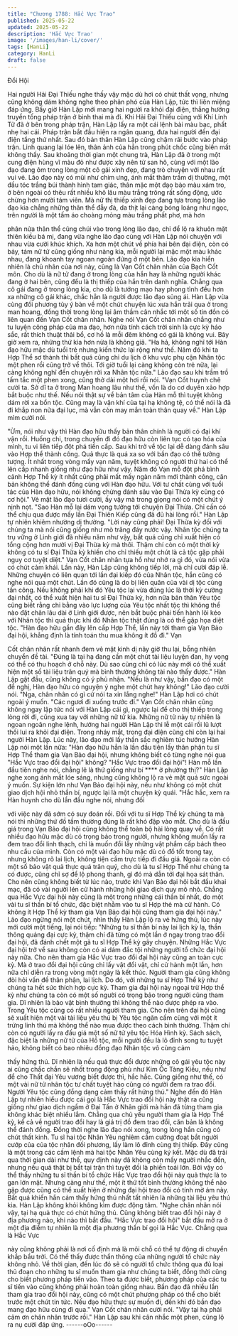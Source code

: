 ```yaml
---
title: "Chương 1788: Hắc Vực Trao"
published: 2025-05-22
updated: 2025-05-22
description: 'Hắc Vực Trao'
image: '/images/han-li/cover/'
tags: [HanLi]
category: HanLi
draft: false
---
```


Đổi Hội

Hai người Hải Đại Thiếu nghe thấy vậy mặc dù hơi có chút thất
vọng, nhưng cũng không dám không nghe theo phân phó của
Hàn Lập, tức thì liên miệng đáp ứng.
Bấy giờ Hàn Lập mới mang hai người ra khỏi đại điện, thẳng
hướng truyền tống pháp trận ở bình thai mà đi.
Khi Hải Đại Thiếu cùng với Khí Linh Tử đã ở bên trong pháp trận,
Hàn Lập lấy ra một cái lệnh bài màu bạc, phất nhẹ hai cái.
Pháp trận bắt đầu hiện ra ngân quang, đưa hai người đến đại
điện tầng thứ nhất.
Sau đó bản thân Hàn Lập cũng chậm rãi bước vào pháp trận.
Linh quang lại lóe lên, thân ảnh của hắn trong phút chốc cũng
biến mất không thấy.
Sau khoảng thời gian một chung trà, Hàn Lập đã ở trong một
cung điện hùng vĩ màu đỏ như được xây nên từ san hô, cùng với
một lão đạo đang ôm trong lòng một cô gái xinh đẹp, đang trò
chuyện với nhau rất vui vẻ.
Lão đạo này có mũi như chim ưng, ánh mắt thâm trầm dị thường,
một đầu tóc trắng búi thành hình tam giác, thân mặc một đạo bào
màu xám tro, ở bên ngoài có thêu rất nhiều khô lâu màu trắng
trông rất sống động, ước chừng hơn mười tám viên.
Mà nữ thị thiếp xinh đẹp đang tựa trong lòng lão đạo kia chẳng
những thân thể đẫy đà, da thịt lại càng bóng loáng như ngọc, trên
người là một tấm áo choàng mỏng màu trắng phất phơ, mà hơn

phân nửa thân thể cũng chúi vào trong lòng lão đạo, chỉ để lộ ra
khuôn mặt thiên kiều bá mị, đang vừa nghe lão đạo cùng với Hàn
Lập nói chuyện với nhau vừa cười khúc khích.
Xa hơn một chút về phía hai bên đại điện, còn có bảy, tám nữ tử
cũng giống như nàng kia, mỗi người lại mặc một màu khác nhau,
đang khoanh tay ngoan ngoãn đứng ở một bên.
Lão đạo kia hiển nhiên là chủ nhân của nơi này, cũng là Vạn Cốt
chân nhân của Bạch Cốt môn.
Cho dù là nữ tử đang ở trong lòng của hắn hay là những người
khác đang ở hai bên, cũng đều là thị thiếp của hắn trên danh
nghĩa. Chẳng qua cô gái đang ở trong lòng kia, cho dù là tướng
mạo hay phong tình đều hơn xa những cô gái khác, chắc hẳn là
người được lão đạo sủng ái.
Hàn Lập vừa cùng đối phương tùy ý bàn về một chút chuyện lúc
xưa hắn trải qua ở trong man hoang, đồng thời trong lòng lại âm
thầm cân nhắc tới một số tin đồn có liên quan đến Vạn Cốt chân
nhân.
Nghe nói Vạn Cốt chân nhân chẳng như tu luyện công pháp của
ma đạo, hơn nữa tính cách trời sinh là cực kỳ háo sắc, rất thích
thuật thải bổ, cơ hồ là mỗi đêm không có gái là không vui. Bây giờ
xem ra, những thứ kia hơn nửa là không giả.
"Ha hả, không nghĩ tới Hàn đạo hữu mặc dù tuổi trẻ nhưng kiến
thức lại rộng như thế. Năm đó khi ta Hợp Thể sơ thành thì bất quá
cũng chỉ du lịch ở khu vực phụ cận Nhân tộc một phen rồi cũng
trở về thôi. Tới giờ tuổi lại càng không còn trẻ nữa, lại càng không
nghĩ đến chuyện rời xa Nhân tộc nữa." Lão đạo sau khi trầm trồ
tấm tắc một phen xong, cũng thở dài một hơi rồi nói.
"Vạn Cốt huynh chê cười ta. Sở dĩ ta ở trong Man hoang lâu như
thế, vốn là do cơ duyên xảo hợp bắt buộc như thế. Nếu nói thật
sự về bản tâm của Hàn mỗ thì tuyệt không dám rời xa bổn tộc.
Cũng may là vận khí của tại hạ không tệ, có thể nói là đã đi khắp
non nửa đại lục, mà vẫn còn may mắn toàn thân quay về." Hàn
Lập mỉm cười nói.

"Ừm, nói như vậy thì Hàn đạo hữu thấy bản thân chính là người
có đại khí vận rồi. Huống chi, trong chuyến đi đó đạo hữu còn liên
tục có tạo hóa của mình, tu vi liên tiếp đột phá tiến cấp. Sau khi
trở về tộc lại dễ dàng đánh sâu vào Hợp thể thành công. Quả thực
là quá xa so với bần đạo có thể tưởng tượng. Ít nhất trong vòng
mấy vạn năm, tuyệt không có người thứ hai có thể lên cấp nhanh
giống như đạo hữu như vậy. Năm đó Vạn mỗ đột phá bình cảnh
Hợp Thể kỳ ít nhất cũng phải mất mấy ngàn năm mới thành công,
căn bản không thể đánh đồng cùng với Hàn đạo hữu. Với tư chất
cùng với tuổi tác của Hàn đạo hữu, nói không chừng đánh sâu
vào Đại Thừa kỳ cũng có cơ hội." Vẻ mặt lão đạo tươi cười, ấy
vậy mà trong giọng nói có một chút ý nịnh nọt.
"Sao Hàn mỗ lại dám vọng tưởng tới chuyện Đại Thừa. Chỉ cần có
thể chịu qua được mấy lần Đại Thiên Kiếp cũng đã đủ hài lòng
rồi." Hàn Lập tự nhiên khiêm nhường dị thường.
"Lời này cũng phải! Đại Thừa kỳ đối với chúng ta mà nói cũng
giống như mò trăng đáy nước vậy. Nhân tộc chúng ta trụ vững ở
Linh giới đã nhiều năm như vậy, bất quá cũng chỉ xuất hiện có
tổng cộng hơn mười vị Đại Thừa kỳ mà thôi. Thậm chí còn có một
thời kỳ không có tu sí Đại Thừa kỳ khiến cho chỉ thiếu một chút là
cả tộc gặp phải nguy cơ tuyệt diệt." Vạn Cốt chân nhân tựa hồ
như nhớ ra gì đó, vừa nói vừa có chút cảm khái.
Lần này, Hàn Lập cũng không tiếp lời, mà chỉ cười đáp lễ. Những
chuyện có liên quan tới lần đại kiếp đó của Nhân tộc, hắn cũng có
nghe nói qua một chút.
Lần đó cũng là do bị liên quân của vài dị tộc cùng tấn công. Nếu
không phải khi đó Yêu tộc lại vừa đúng lúc là thời kỳ cường đại
nhất, có thể xuất hiện hai tu sĩ Đại Thừa kỳ, hơn nữa bản thân
Yêu tộc cũng biết rằng chỉ bằng vào lực lượng của Yêu tộc nhất
tộc thì không thể nào đặt chân lâu dài ở Linh giới được, nên bắt
buộc phải tiến hành lôi kéo với Nhân tộc thì quả thực khi đó Nhân
tộc thật đúng là có thể gặp họa diệt tộc.
"Hàn đạo hữu gần đây lên cấp Hợp Thể, lần này tới tham gia Vạn
Bảo đại hội, khẳng định là tính toán thu mua không ít đồ đi." Vạn

Cốt chân nhân rất nhanh đem vẻ mặt kinh dị nãy giờ thu lại, bỗng
nhiên chuyển đề tài.
"Đúng là tại hạ đang cần một chút tài liệu luyện đan, hy vọng có
thể có thu hoạch ở chỗ này. Dù sao cũng chỉ có lúc này mới có
thể xuất hiện một số tài liệu trân quý mà bình thường không tài
nào thấy được." Hàn Lập gật đầu, cũng không có ý phủ nhận.
"Nếu là như vậy, bần đạo có một đề nghị, Hàn đạo hữu có nguyện
ý nghe một chút hay không!" Lão đạo cười nói.
"Nga, chân nhân có gì cứ nói ta xin lắng nghe!" Hàn Lập hơi có
chút ngoài ý muốn.
"Các ngươi đi xuống trước đi." Vạn Cốt chân nhân cũng không
ngay lập tức nói với Hàn Lập cái gì, ngược lại để cho thị thiếp
trong lòng rời đi, cũng xua tay với những nữ tử kia.
Những nữ tử này tự nhiên là ngoan ngoãn nghe lệnh, hướng hai
người Hàn Lập thi lễ một cái rồi lũ lượt thối lui ra khỏi đại điện.
Trong nháy mắt, trong đại điện cũng chỉ còn lại hai người Hàn
Lập.
Lúc này, lão đạo mới lấy thần sắc nghiêm túc hướng Hàn Lập nói
một lần nữa:
"Hàn đạo hữu hẳn là lần đầu tiên lấy thân phận tu sĩ Hợp Thể
tham gia Vạn Bảo đại hội, nhưng không biết có từng nghe nói qua
"Hắc Vực trao đổi đại hội" không?
"Hắc Vực trao đổi đại hội"! Hàn mỗ lần đầu tiên nghe nói, chẳng
lẽ là thứ giống như bí **** ở phường thị?" Hàn Lập nghe xong ánh
mắt lóe sáng, nhưng cũng không lộ ra vẻ mặt quá sức ngoài ý
muốn.
Sự kiện lớn như Vạn Bảo đại hội này, nếu như không có một chút
giao dịch hội nhỏ thần bí, ngược lại là một chuyện kỳ quái.
"Hắc hắc, xem ra Hàn huynh cho dù lần đầu nghe nói, nhưng đối

với việc này đã sớm có suy đoán rồi. Đối với tu sĩ Hợp Thể kỳ
chúng ta mà nói thì những thứ đồ tầm thường đúng là rất khó đập
vào mắt. Cho dù là đấu giá trong Vạn Bảo đại hội cũng không thể
toàn bộ hài lòng quay về. Có rất nhiều đạo hữu mặc dù có trọng
bảo trong người, nhưng không muốn lấy ra đem trao đổi linh
thạch, chỉ là muốn đổi lấy những vật phẩm cấp bách theo nhu cầu
của mình. Còn có một vài đạo hữu mặc dù có đồ tốt trong tay,
nhưng không rõ lai lịch, không tiện cầm trực tiếp đi đấu giá. Ngoài
ra còn có một số bảo vật quả thực quá trân quý, cho dù là tu sĩ
Hợp Thể như chúng ta có được, cũng chỉ sợ để lộ phong thanh, gì
đó mà dẫn tới đại họa sát thân. Cho nên cũng không biết từ lúc
nào, trước khi Vạn Bảo đại hội bắt đầu khai mạc, đã có vài người
lén cử hành những hội giao dịch quy mô nhỏ. Chẳng qua Hắc Vực
đại hội này cũng là một trong những cái thần bí nhất, do một vài tu
sĩ thần bí tổ chức, đặc biệt nhằm vào tu sĩ Hợp thẻ mà cử hành.
Có không ít Hợp Thể kỳ tham gia Vạn Bảo đại hội cũng tham gia
đại hội này."
Lão đạo ngừng nói một chút, nhìn thấy Hàn Lập lộ ra vẻ hứng thú,
lúc này mới cười một tiếng, lại nói tiếp:
"Những tu sĩ thần bí này lai lịch kỳ lạ, thần thông quảng đại cực
kỳ, thậm chí đã từng có một lần ở ngay trong trao đổi đại hội, đã
đánh chết một gã tu sĩ Hợp Thể kỳ gây chuyện. Những Hắc Vực
đại hội trở về sau không còn có ai dám đắc tội những người tổ
chức đại hội này nữa. Cho nên tham gia Hắc Vực trao đổi đại hội
này cũng an toàn cực kỳ. Mà ở trao đổi đại hội cũng chỉ lấy vật đổi
vật, chỉ cử hành một lần, hơn nữa chỉ diễn ra trong vòng một ngày
là kết thúc. Người tham gia cũng không đòi hỏi vấn đề thân phận,
lai lịch. Do đó, với những tu sĩ Hợp Thể kỳ như chúng ta hết sức
thích hợp cực kỳ. Tham gia đại hội này ngoại trừ Hợp thể kỳ như
chúng ta còn có một số người có trọng bảo trong người cũng tham
gia. Dĩ nhiên là bảo vật bình thường thì không thể nào được phép
ra vào. Trong Yêu tộc cũng có rất nhiều người tham gia. Cho nên
trên đại hội cũng sẽ xuất hiện một vài tài liệu yêu thú bị Yêu tộc
ngăn cấm cùng với một ít trứng linh thú mà không thể nào mua
được theo cách bình thường. Thậm chí còn có người lấy ra đấu
giá một số nữ tử yêu tộc Hóa Hình kỳ. Sách sách, đặc biệt là
những nữ tử của Hồ tộc, mỗi người đều là lô đỉnh song tu tuyệt
hảo, không biết có bao nhiêu đồng đạo Nhân tộc vô cùng cảm

thấy hứng thú. Dĩ nhiên là nếu quả thực đổi được những cô gái
yêu tộc này ai cũng chắc chắn sẽ nhốt trong động phủ như Kim
Ốc Tàng Kiều, nếu như để cho Thất đại Yêu vương biết được thì,
hắc hắc. Cũng giống như thế, có một vài nữ tử nhân tộc tư chất
tuyệt hảo cũng có người đem ra trao đổi. Người Yêu tộc cũng
đồng dạng cảm thấy rất hứng thú."
Nghe đến đó Hàn Lập tự nhiên hiểu được cái gọi là Hắc Vực trao
đổi hội này thật ra cũng giống như giao dịch ngầm ở Đại Tấn ở
Nhân giới mà hắn đã từng tham gia không khác biệt nhiều lắm.
Chẳng qua chủ yếu người tham gia là Hợp Thể kỳ, kể cả về
người trao đổi hay là giá trị đồ đem trao đổi, căn bản là không thể
đánh đồng.
Đồng thời nghe lão đạo nói xong, trong lòng hắn cũng có chút thất
kinh.
Tu sĩ hai tộc Nhân Yêu nghiêm cấm cưỡng đoạt bắt người cướp
của của tộc nhân đối phương, lấy làm lô đỉnh cùng thị thiếp. Đây
cũng là một trong các cấm lệnh mà hai tộc Nhân Yêu cùng ký kết.
Mặc dù đã trải qua thời gian dài như thế, quy định này đã không
còn mấy người nhắc đến, nhưng nếu quả thật bị bắt tại trận thì
tuyệt đối là phiền toái lớn.
Bởi vậy có thể thấy những tu sĩ thần bí tổ chức Hắc Vực trao đổi
hội này quả thực là to gan lớn mật.
Nhưng càng như thế, một ít thứ tốt bình thường không thể nào
gặp được cũng có thể xuất hiện ở những đại hội trao đổi có tính
mờ ám này. Bất quá khiến hắn cảm thấy hứng thú nhất tất nhiên
là những tài liệu yêu thú kia.
Hàn Lập không khỏi không kìm được động tâm.
"Nghe chân nhân nói vậy, tại hạ quả thực có chút hứng thú. Cũng
không biết trao đổi hội này ở địa phương nào, khi nào thì bắt đầu.
"Hắc Vực trao đổi hội" bắt đầu mở ra ở một địa điểm tự nhiên là
một địa phương thần bí gọi là Hắc Vực. Chẳng qua là Hắc Vực

này cũng không phải là nơi cố định mà là môi chỗ có thể tự động
di chuyển khắp bầu trời. Có thể thấy được thần thông của những
người tổ chức này không nhỏ.
Về thời gian, đến lúc đó sẽ có người tổ chức thông qua đủ loại thủ
đoạn cho những tu sĩ muốn tham gia như chúng ta biết, đồng thời
cũng cho biết phương pháp tiến vào. Theo ta được biết, phương
pháp của các tu sĩ tiến vào cũng không phải hoàn toàn giống
nhau. Bần đạo đã nhiều lần tham gia trao đổi hội này, cũng có
một chút phương pháp có thể cho biết trước một chút tin tức. Nếu
đạo hữu thực sự muốn đi, đến khi đó bần đạo mang đạo hữu
cùng đi qua." Vạn Cốt chân nhân cười nói.
"Vậy tại hạ phải cảm ơn chân nhân trước rồi." Hàn Lập sau khi
cân nhắc một phen, cũng lộ ra nụ cười đáp ứng.
------oOo------
